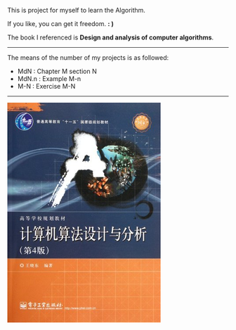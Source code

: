 This is project for myself to learn the Algorithm.
 
If you like, you can get it freedom. **: )**

The book I referenced is **Design and analysis of computer algorithms**. 

--------------------------------------------

The means of the number of my projects is as followed:

- MdN : Chapter M section N
- MdN.n : Example M-n
- M-N : Exercise M-N

------------------------------------------

![The referenced book](./others/book.jpg)